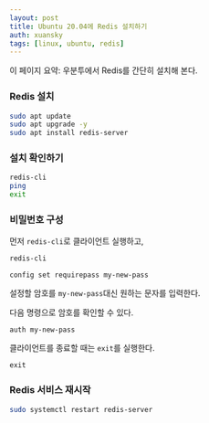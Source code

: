 ```yaml
---
layout: post
title: Ubuntu 20.04에 Redis 설치하기
auth: xuansky
tags: [linux, ubuntu, redis]
---
```


이 페이지 요약: 우분투에서 Redis를 간단히 설치해 본다.

### Redis 설치

```bash
sudo apt update
sudo apt upgrade -y
sudo apt install redis-server
```

### 설치 확인하기
```bash
redis-cli
ping
exit
```

### 비밀번호 구성

먼저 `redis-cli`로 클라이언트 실행하고,

```bash
redis-cli
```

```redis
config set requirepass my-new-pass
```

설정할 암호를 `my-new-pass`대신 원하는 문자를 입력한다.

다음 명령으로 암호를 확인할 수 있다.

```redis
auth my-new-pass
```

클라이언트를 종료할 때는 `exit`를 실행한다.

```redis
exit
```

### Redis 서비스 재시작

```bash
sudo systemctl restart redis-server
```